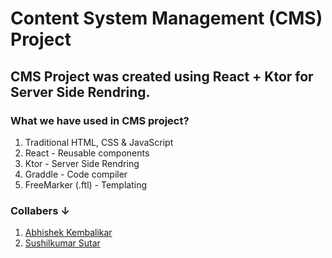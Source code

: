 # Content System Management (CMS) Project

## CMS Project was created using React + Ktor for Server Side Rendring.

### What we have used in CMS project?

1. Traditional HTML, CSS & JavaScript
2. React - Reusable components
3. Ktor - Server Side Rendring
4. Graddle - Code compiler
5. FreeMarker (.ftl) - Templating

### Collabers &darr;

1. [Abhishek Kembalikar](https://github.com/AbhiSH0919)
2. [Sushilkumar Sutar](https://github.com/dev-skumar)
